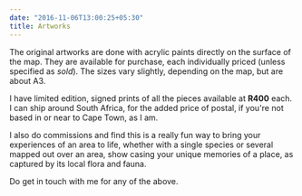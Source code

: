 ```yaml
---
date: "2016-11-06T13:00:25+05:30"
title: Artworks
---
```


The original artworks are done with acrylic paints directly on the surface of the map. They are available for purchase, each individually priced (unless specified as *sold*). The sizes vary slightly, depending on the map, but are about A3. 

I have limited edition, signed prints of all the pieces available at **R400** each. I can ship around South Africa, for the added price of postal, if you're not based in or near to Cape Town, as I am.

I also do commissions and find this is a really fun way to bring your experiences of an area to life, whether with a single species or several mapped out over an area, show casing your unique memories of a place, as captured by its local flora and fauna.

Do get in touch with me for any of the above.

